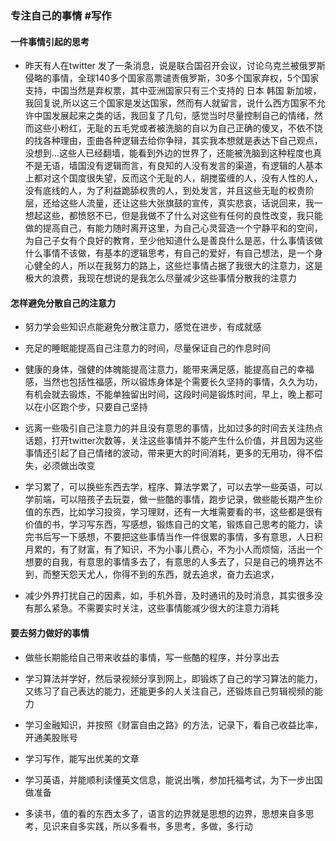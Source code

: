 ### 专注自己的事情 #写作

#### 一件事情引起的思考

-   昨天有人在twitter 发了一条消息，说是联合国召开会议，讨论乌克兰被俄罗斯侵略的事情，全球140多个国家高票谴责俄罗斯，30多个国家弃权，5个国家支持，中国当然是弃权票，其中亚洲国家只有三个支持的 日本 韩国 新加坡，我回复说,所以这三个国家是发达国家，然而有人就留言，说什么西方国家不允许中国发展起来之类的话，我回复了几句，感觉当时尽量控制自己的情绪，然而这些小粉红，无耻的五毛党或者被洗脑的自以为自己正确的傻叉，不依不饶的找各种理由，歪曲各种逻辑去给你争辩，其实我本想就是表达下自己观点，没想到...这些人已经翻墙，能看到外边的世界了，还能被洗脑到这种程度也真不是无语，墙国没有逻辑而言，有良知的人没有发言的渠道，有逻辑的人基本上都对这个国度很失望，反而这个无耻的人，胡搅蛮缠的人，没有人性的人，没有底线的人，为了利益跪舔权贵的人，到处发言，并且这些无耻的权贵阶层，还给这些人流量，还让这些大张旗鼓的宣传，真实悲哀，话说回来，我一想起这些，都愤怒不已，但是我做不了什么对这些有任何的良性改变，我只能做的提高自己，有能力随时离开这里，为自己心灵营造一个宁静平和的空间，为自己子女有个良好的教育，至少他知道什么是善良什么是恶，什么事情该做什么事情不该做，有基本的逻辑思考，有自己的爱好，有自己想法，是一个身心健全的人，所以在我努力的路上，这些烂事情占据了我很大的注意力，这是极大的浪费，我现在想说的是我怎么尽量减少这些事情分散我的注意力
    

#### 怎样避免分散自己的注意力

-   努力学会些知识点能避免分散注意力，感觉在进步，有成就感
    
-   充足的睡眠能提高自己注意力的时间，尽量保证自己的作息时间
    
-   健康的身体，强健的体魄能提高注意力，能带来满足感，能提高自己的幸福感，当然也包括性福感，所以锻炼身体是个需要长久坚持的事情，久久为功，有机会就去锻炼，不能单独留出时间，这段时间是锻炼时间，早上，晚上都可以在小区跑个步，只要自己坚持
    
-   远离一些吸引自己注意力的并且没有意思的事情，比如过多的时间去关注热点话题，打开twitter次数等，关注这些事情并不能产生什么价值，并且因为这些事情还引起了自己情绪的波动，带来更大的时间消耗，更多的无用功，得不偿失，必须做出改变
    
-   学习累了，可以换些东西去学，程序、算法学累了，可以去学一些英语，可以学前端，可以陪孩子去玩耍，做一些酷的事情，跑步记录，做些能长期产生价值的东西，比如学习投资，学习理财，还有一大堆需要看的书，这些都是很有价值的书，学习写东西，写感想，锻炼自己的文笔，锻炼自己思考的能力，读完书后写一下感想，不要把这些事情当作一件很累的事情，多有意思，人日积月累的，有了财富，有了知识，不为小事儿费心，不为小人而烦恼，活出一个想要的自我，有意思的事情多去了，有意思的人多去了，只是自己的境界达不到，而整天怨天尤人，你得不到的东西，就去追求，奋力去追求，
    
-   减少外界打扰自己的因素，如，手机外音，及时通讯的及时消息，其实很多没有那么紧急。不需要实时关注，这些事情能减少很大的注意力消耗
    

#### 要去努力做好的事情

-   做些长期能给自己带来收益的事情，写一些酷的程序，并分享出去
    
-   学习算法并学好，然后录视频分享到网上，即锻炼了自己的学习算法的能力，又练习了自己表达的能力，还能更多的人关注自己，还锻炼自己剪辑视频的能力
    
-   学习金融知识，并按照《财富自由之路》的方法，记录下，看自己收益比率，开通美股账号
    
-   学习写作，能写出优美的文章
    
-   学习英语，并能顺利读懂英文信息，能说出嘴，参加托福考试，为下一步出国做准备
    
-   多读书，值的看的东西太多了，语言的边界就是思想的边界，思想来自多思考，见识来自多实践，所以多看书，多思考，多做，多行动